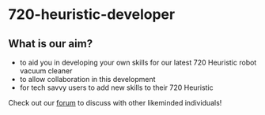 # 720-heuristic-developer

## What is our aim?
- to aid you in developing your own skills for our latest 720 Heuristic robot vacuum cleaner
- to allow collaboration in this development
- for tech savvy users to add new skills to their 720 Heuristic

Check out our [forum](https://github.com/hallsop/720-heuristic-developer/discussions) to discuss with other likeminded individuals!


